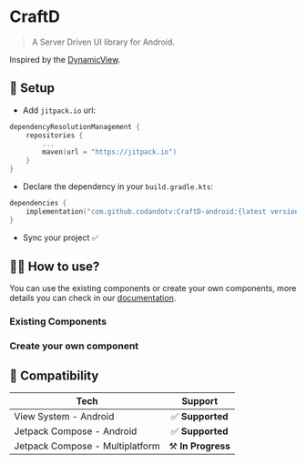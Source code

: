 # CraftD

> A Server Driven UI library for Android.

Inspired by the [DynamicView](https://github.com/rviannaoliveira/DynamicView/).


## 📝 Setup

- Add `jitpack.io` url:

```kotlin
dependencyResolutionManagement {
    repositories {
        ...
        maven(url = "https://jitpack.io")
    }
}
```

- Declare the dependency in your `build.gradle.kts`:

```kotlin
dependencies {
    implementation("com.github.codandotv:CraftD-android:{latest version}")
}
```

- Sync your project ✅

## 🧑‍💻 How to use?

You can use the existing components or create your own components, more details you can check in our [documentation](./docs/index.md).

### Existing Components

### Create your own component

## 🔗 Compatibility

| Tech                            |      Support         |
|---------------------------------|:--------------------:|
| View System - Android           |  ✅ **Supported**    |
| Jetpack Compose - Android       |  ✅ **Supported**    |
| Jetpack Compose - Multiplatform |  ⚒️ **In Progress**   |
